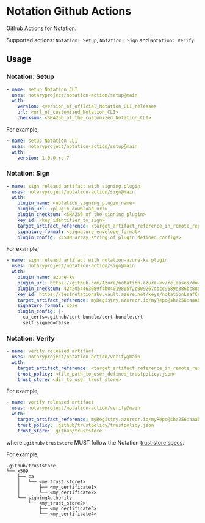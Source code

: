 # Notation Github Actions
Github Actions for [Notation](https://notaryproject.dev/).

Supported actions: `Notation: Setup`, `Notation: Sign` and `Notation: Verify`.

## Usage
### Notation: Setup
```yaml
- name: setup Notation CLI
  uses: notaryproject/notation-action/setup@main
  with:
    version: <version_of_official_Notation_CLI_release>
    url: <url_of_customized_Notation_CLI>
    checksum: <SHA256_of_the_customized_Notation_CLI>
```
For example,
```yaml
- name: setup Notation CLI
  uses: notaryproject/notation-action/setup@main
  with:
    version: 1.0.0-rc.7
```

### Notation: Sign
```yaml
- name: sign releasd artifact with signing plugin
  uses: notaryproject/notation-action/sign@main
  with:
    plugin_name: <notation_signing_plugin_name>
    plugin_url: <plugin_download_url>
    plugin_checksum: <SHA256_of_the_signing_plugin>
    key_id: <key_identifier_to_sign>
    target_artifact_reference: <target_artifact_reference_in_remote_registry>
    signature_format: <signature_envelope_format>
    plugin_config: <JSON_array_string_of_plugin_defined_configs>
```
For example,
```yaml
- name: sign releasd artifact with notation-azure-kv plugin
  uses: notaryproject/notation-action/sign@main
  with:
    plugin_name: azure-kv
    plugin_url: https://github.com/Azure/notation-azure-kv/releases/download/v1.0.0-rc.2/notation-azure-kv_1.0.0-rc.2_linux_amd64.tar.gz
    plugin_checksum: 4242054463089f4b04019805f2c009267dbcc9689e386bc88d3c4fc4E095e52c
    key_id: https://testnotationakv.vault.azure.net/keys/notationLeafCert/c585b8ad8fc542b28e41e555d9b3a1fd
    target_artifact_reference: myRegistry.azurecr.io/myRepo@sha256:aaabbb
    signature_format: cose
    plugin_config: |-
      ca_certs=.github/cert-bundle/cert-bundle.crt
      self_signed=false
```
### Notation: Verify
```yaml
- name: verify released artifact
  uses: notaryproject/notation-action/verify@main
  with:
    target_artifact_reference: <target_artifact_reference_in_remote_registry>
    trust_policy: <file_path_to_user_defined_trustpolicy.json>
    trust_store: <dir_to_user_trust_store>
```
For example,
```yaml
- name: verify released artifact
  uses: notaryproject/notation-action/verify@main
  with:
    target_artifact_reference: myRegistry.azurecr.io/myRepo@sha256:aaabbb
    trust_policy: .github/trustpolicy/trustpolicy.json
    trust_store: .github/truststore
```
where `.github/truststore` MUST follow the Notation [trust store specs](https://github.com/notaryproject/notaryproject/blob/main/specs/trust-store-trust-policy.md#trust-store).

For example,
```
.github/truststore
└── x509
    ├── ca
    │   └── <my_trust_store1>
    │       ├── <my_certificate1>
    │       └── <my_certificate2>
    └── signingAuthority
        └── <my_trust_store2>
            ├── <my_certificate3>
            └── <my_certificate4>
